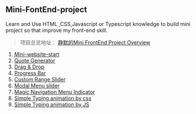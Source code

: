## Mini-FontEnd-project

Learn and Use HTML ,CSS,Javascript or Typescript knowledge to build mini project so that improve my front-end skill.

> 项目总览地址： [静默的Mini FrontEnd Project Overview](https://q10viking.github.io/minifrontendproject/项目列表.html)



1. [Mini-website-start](https://q10viking.github.io/Mini-FrontEnd-project/01%20mini-website/)
2. [Quote Generator](https://q10viking.github.io/Mini-FrontEnd-project/04%20quote/)
3. [Drag & Drop](https://q10viking.github.io/Mini-FrontEnd-project/05%20drag%20and%20drop%20project/)
4. [Progress Bar](https://q10viking.github.io/Mini-FrontEnd-project/06%20progress/)
5. [Custom Range Slider](https://q10viking.github.io/Mini-FrontEnd-project/07%20custom%20range%20slider/)
6. [Modal Menu slider](https://q10viking.github.io/Mini-FrontEnd-project/08%20modal%20menu%20slider/)
7. [Magic Navigation Menu Indicator](https://q10viking.github.io/Mini-FrontEnd-project/09%20Magic%20Navigation%20Menu%20Indicator/)
8. [Simple Typing animation by css](https://q10viking.github.io/Mini-FrontEnd-project/10%20Simple%20Typing%20animation/)
9. [Simple Typing animation by JS](https://q10viking.github.io/Mini-FrontEnd-project/11%20Simple%20Typing%20animation%20by%20js/)

